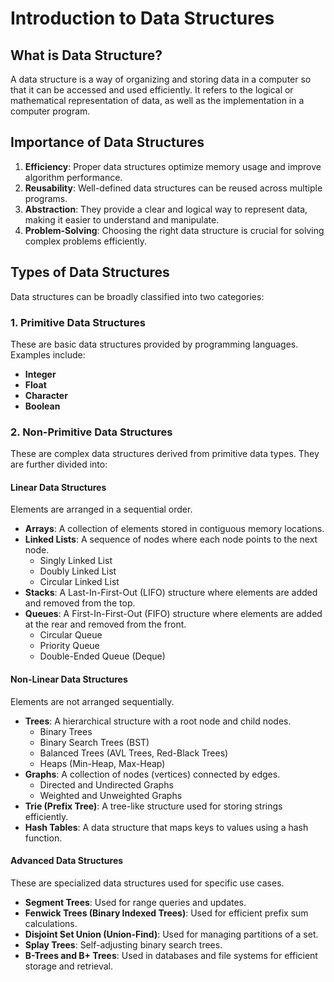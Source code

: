 # Introduction to Data Structures

## What is Data Structure?
A data structure is a way of organizing and storing data in a computer so that it can be accessed and used efficiently. It refers to the logical or mathematical representation of data, as well as the implementation in a computer program.

## Importance of Data Structures
1. **Efficiency**: Proper data structures optimize memory usage and improve algorithm performance.
2. **Reusability**: Well-defined data structures can be reused across multiple programs.
3. **Abstraction**: They provide a clear and logical way to represent data, making it easier to understand and manipulate.
4. **Problem-Solving**: Choosing the right data structure is crucial for solving complex problems efficiently.

## Types of Data Structures
Data structures can be broadly classified into two categories:

### 1. Primitive Data Structures
These are basic data structures provided by programming languages. Examples include:
- **Integer**
- **Float**
- **Character**
- **Boolean**

### 2. Non-Primitive Data Structures
These are complex data structures derived from primitive data types. They are further divided into:

#### **Linear Data Structures**
Elements are arranged in a sequential order.
- **Arrays**: A collection of elements stored in contiguous memory locations.
- **Linked Lists**: A sequence of nodes where each node points to the next node.
  - Singly Linked List
  - Doubly Linked List
  - Circular Linked List
- **Stacks**: A Last-In-First-Out (LIFO) structure where elements are added and removed from the top.
- **Queues**: A First-In-First-Out (FIFO) structure where elements are added at the rear and removed from the front.
  - Circular Queue
  - Priority Queue
  - Double-Ended Queue (Deque)

#### **Non-Linear Data Structures**
Elements are not arranged sequentially.
- **Trees**: A hierarchical structure with a root node and child nodes.
  - Binary Trees
  - Binary Search Trees (BST)
  - Balanced Trees (AVL Trees, Red-Black Trees)
  - Heaps (Min-Heap, Max-Heap)
- **Graphs**: A collection of nodes (vertices) connected by edges.
  - Directed and Undirected Graphs
  - Weighted and Unweighted Graphs
- **Trie (Prefix Tree)**: A tree-like structure used for storing strings efficiently.
- **Hash Tables**: A data structure that maps keys to values using a hash function.

#### **Advanced Data Structures**
These are specialized data structures used for specific use cases.
- **Segment Trees**: Used for range queries and updates.
- **Fenwick Trees (Binary Indexed Trees)**: Used for efficient prefix sum calculations.
- **Disjoint Set Union (Union-Find)**: Used for managing partitions of a set.
- **Splay Trees**: Self-adjusting binary search trees.
- **B-Trees and B+ Trees**: Used in databases and file systems for efficient storage and retrieval.
